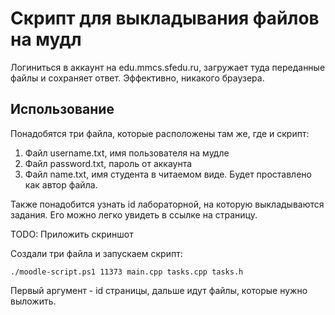 # Скрипт для выкладывания файлов на мудл

Логиниться в аккаунт на edu.mmcs.sfedu.ru,
загружает туда переданные файлы и сохраняет
ответ. Эффективно, никакого браузера.

## Использование

Понадобятся три файла, которые расположены
там же, где и скрипт:

1. Файл username.txt, имя пользователя на мудле
2. Файл password.txt, пароль от аккаунта
3. Файл name.txt, имя студента в читаемом виде.
   Будет проставлено как автор файла.

Также понадобится узнать id лабораторной,
на которую выкладываются задания. Его
можно легко увидеть в ссылке на страницу.

TODO: Приложить скриншот

Создали три файла и запускаем скрипт:

```console
./moodle-script.ps1 11373 main.cpp tasks.cpp tasks.h
```

Первый аргумент - id страницы, дальше идут
файлы, которые нужно выложить.
